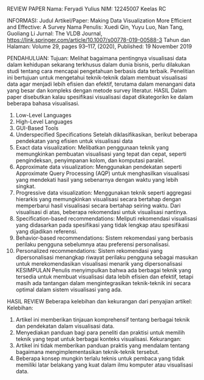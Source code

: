 REVIEW PAPER 
Nama: Feryadi Yulius
NIM: 12245007
Keelas RC

INFORMASI:
Judul Artikel/Paper: Making Data Visualization More Efficient and Effective: A Survey
Nama Penulis: Xuedi Qin, Yuyu Luo, Nan Tang, Guoliang Li
Jurnal: The VLDB Journal, https://link.springer.com/article/10.1007/s00778-019-00588-3 
Tahun dan Halaman: Volume 29, pages 93–117, (2020), Published: 19 November 2019

PENDAHULUAN:
Tujuan:
Melihat bagaimana pentingnya visualisasi data dalam kehidupan sekarang terkhusus dalam dunia bisnis, perlu dilakukan studi tentang cara mencapai pengetahuan berbasis data terbaik. Penelitian ini bertujuan untuk mengetahui teknik-teknik dalam membuat visualisasi data agar menjadi lebih efisien dan efektif, terutama dalam menangani data yang besar dan kompleks dengan metode survey literatur.
HASIL
Dalam paper disebutkan kalau spesifikasi visualisasi dapat dikategorikn ke dalam beberapa bahasa visualisasi. 
1.	Low-Level Languages
2.	High-Level Languages
3.	GUI-Based Tools
4.	Underspecified Specifications
Setelah diklasifikasikan, berikut beberapa pendekatan yang efisien untuk visualisasi data
1.	Exact data visualization: Melibatkan penggunaan teknik yang memungkinkan pembuatan visualisasi yang tepat dan cepat, seperti pengindeksan, penyimpanan kolom, dan komputasi paralel.
2.	Approximate data visualization: Menggunakan pendekatan seperti Approximate Query Processing (AQP) untuk menghasilkan visualisasi yang mendekati hasil yang sebenarnya dengan waktu yang lebih singkat.
3.	Progressive data visualization: Menggunakan teknik seperti aggregasi hierarkis yang memungkinkan visualisasi secara bertahap dengan memperbarui hasil visualisasi secara bertahap seiring waktu.
Dari visualisasi di atas, beberapa rekomendasi untuk visualisasi nantinya.
1.	Specification-based recommendations: Meliputi rekomendasi visualisasi yang didasarkan pada spesifikasi yang tidak lengkap atau spesifikasi yang dijadikan referensi.
2.	Behavior-based recommendations: Sistem rekomendasi yang berbasis perilaku pengguna sebelumnya atau preferensi personalisasi.
3.	Personalized recommendations: Sistem rekomendasi yang dipersonalisasi menangkap riwayat perilaku pengguna sebagai masukan untuk merekomendasikan visualisasi menarik yang dipersonalisasi
KESIMPULAN
Penulis menyimpulkan bahwa ada berbagai teknik yang tersedia untuk membuat visualisasi data lebih efisien dan efektif, tetapi masih ada tantangan dalam mengintegrasikan teknik-teknik ini secara optimal dalam sistem visualisasi yang ada.

HASIL REVIEW
Beberapa kelebihan dan kekurangan dari penyajian artikel:
Kelebihan: 
1.	Artikel ini memberikan tinjauan komprehensif tentang berbagai teknik dan pendekatan dalam visualisasi data.
2.	Menyediakan panduan bagi para peneliti dan praktisi untuk memilih teknik yang tepat untuk berbagai konteks visualisasi.
Kekurangan:
1.	Artikel ini tidak memberikan panduan praktis yang mendalam tentang bagaimana mengimplementasikan teknik-teknik tersebut.
2.	Beberapa konsep mungkin terlalu teknis untuk pembaca yang tidak memiliki latar belakang yang kuat dalam ilmu komputer atau visualisasi data.
